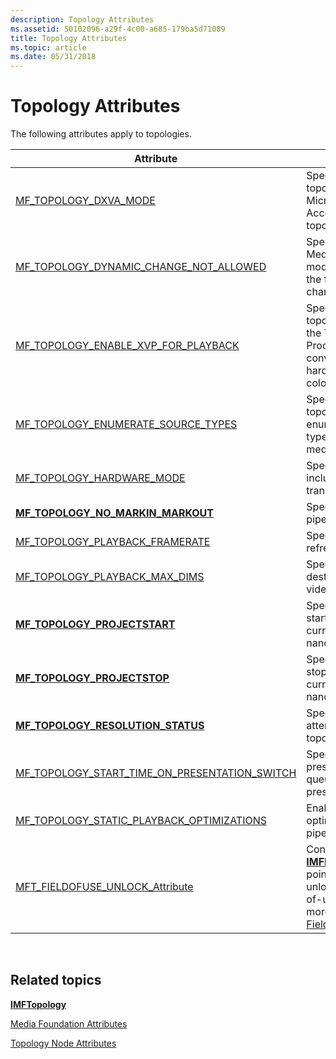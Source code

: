 ```yaml
---
description: Topology Attributes
ms.assetid: 50102096-a29f-4c00-a685-179ba5d71089
title: Topology Attributes
ms.topic: article
ms.date: 05/31/2018
---
```


# Topology Attributes

The following attributes apply to topologies.



| Attribute                                                                                                | Description                                                                                                                                                                                                                        |
|----------------------------------------------------------------------------------------------------------|------------------------------------------------------------------------------------------------------------------------------------------------------------------------------------------------------------------------------------|
| [MF\_TOPOLOGY\_DXVA\_MODE](mf-topology-dxva-mode.md)                                                    | Specifies whether the topology loader enables Microsoft DirectX Video Acceleration (DXVA) in the topology.                                                                                                                         |
| [MF\_TOPOLOGY\_DYNAMIC\_CHANGE\_NOT\_ALLOWED](mf-topology-dynamic-change-not-allowed.md)                | Specifies whether the Media Session attempts to modify the topology when the format of a stream changes.                                                                                                                           |
| [MF\_TOPOLOGY\_ENABLE\_XVP\_FOR\_PLAYBACK](mf-topology-enable-xvp-for-playback.md)                | Specifies whether the topology loader enables the Transcode Video Processor (XVP). for conversions, enabling hardware accelerated color conversion.                                                                                        |
| [MF\_TOPOLOGY\_ENUMERATE\_SOURCE\_TYPES](mf-topology-enumerate-source-types.md)                         | Specifies whether the topology loader enumerates the media types provided by the media source.                                                                                                                                     |
| [MF\_TOPOLOGY\_HARDWARE\_MODE](mf-topology-hardware-mode.md)                                            | Specifies whether to include hardware-based transforms in the topology.                                                                                                                                                            |
| [**MF\_TOPOLOGY\_NO\_MARKIN\_MARKOUT**](mf-topology-no-markin-markout-attribute.md)                     | Specifies whether the pipeline trims samples.                                                                                                                                                                                      |
| [MF\_TOPOLOGY\_PLAYBACK\_FRAMERATE](mf-topology-playback-framerate.md)                                  | Specifies the monitor refresh rate.                                                                                                                                                                                                |
| [MF\_TOPOLOGY\_PLAYBACK\_MAX\_DIMS](mf-topology-playback-max-dims.md)                                   | Specifies the size of the destination window for video playback.                                                                                                                                                                   |
| [**MF\_TOPOLOGY\_PROJECTSTART**](mf-topology-projectstart-attribute.md)                                 | Specifies the topology start time within the current segment, in 100-nanosecond units.                                                                                                                                             |
| [**MF\_TOPOLOGY\_PROJECTSTOP**](mf-topology-projectstop-attribute.md)                                   | Specifies the topology stop time within the current segment, in 100-nanosecond units.                                                                                                                                              |
| [**MF\_TOPOLOGY\_RESOLUTION\_STATUS**](mf-topology-resolution-status-attribute.md)                      | Specifies the status of an attempt to resolve a topology.                                                                                                                                                                          |
| [MF\_TOPOLOGY\_START\_TIME\_ON\_PRESENTATION\_SWITCH](mf-topology-start-time-on-presentation-switch.md) | Specifies the start time for presentations that are queued after the first presentation.                                                                                                                                           |
| [MF\_TOPOLOGY\_STATIC\_PLAYBACK\_OPTIMIZATIONS](mf-topology-static-playback-optimizations.md)           | Enables static optimizations in the video pipeline.                                                                                                                                                                                |
| [MFT\_FIELDOFUSE\_UNLOCK\_Attribute](mft-fieldofuse-unlock-attribute.md)                                | Contains an [**IMFFieldOfUseMFTUnlock**](/windows/desktop/api/mfidl/nn-mfidl-imffieldofusemftunlock) pointer, which is used to unlock an MFT with field-of-use restrictions. For more information, see [Field of Use Restrictions](field-of-use-restrictions.md). |



 

## Related topics

<dl> <dt>

[**IMFTopology**](/windows/desktop/api/mfidl/nn-mfidl-imftopology)
</dt> <dt>

[Media Foundation Attributes](media-foundation-attributes.md)
</dt> <dt>

[Topology Node Attributes](topology-node-attributes.md)
</dt> </dl>

 

 



